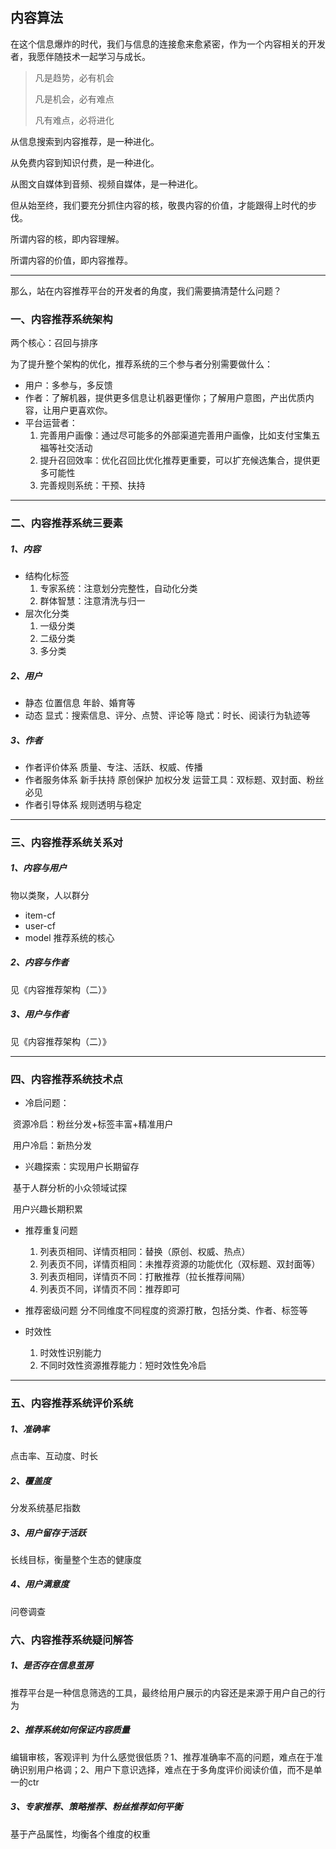 ## 内容算法

在这个信息爆炸的时代，我们与信息的连接愈来愈紧密，作为一个内容相关的开发者，我愿伴随技术一起学习与成长。

> 凡是趋势，必有机会
>
> 凡是机会，必有难点
>
> 凡有难点，必将进化

从信息搜索到内容推荐，是一种进化。

从免费内容到知识付费，是一种进化。

从图文自媒体到音频、视频自媒体，是一种进化。

但从始至终，我们要充分抓住内容的核，敬畏内容的价值，才能跟得上时代的步伐。

所谓内容的核，即内容理解。

所谓内容的价值，即内容推荐。

----

那么，站在内容推荐平台的开发者的角度，我们需要搞清楚什么问题？

### 一、内容推荐系统架构

两个核心：召回与排序

为了提升整个架构的优化，推荐系统的三个参与者分别需要做什么：

- 用户：多参与，多反馈
- 作者：了解机器，提供更多信息让机器更懂你；了解用户意图，产出优质内容，让用户更喜欢你。
- 平台运营者：
  1. 完善用户画像：通过尽可能多的外部渠道完善用户画像，比如支付宝集五福等社交活动
  2. 提升召回效率：优化召回比优化推荐更重要，可以扩充候选集合，提供更多可能性
  3. 完善规则系统：干预、扶持



----

### 二、内容推荐系统三要素

##### 1、内容

- 结构化标签
	1. 专家系统：注意划分完整性，自动化分类
	2. 群体智慧：注意清洗与归一
- 层次化分类
  1. 一级分类
  2. 二级分类
  3. 多分类

##### 2、用户
- 静态
	位置信息
	年龄、婚育等
- 动态
	显式：搜索信息、评分、点赞、评论等
	隐式：时长、阅读行为轨迹等

##### 3、作者

- 作者评价体系
	质量、专注、活跃、权威、传播
- 作者服务体系
	新手扶持
	原创保护
	加权分发
	运营工具：双标题、双封面、粉丝必见
- 作者引导体系
	规则透明与稳定

----
### 三、内容推荐系统关系对

##### 1、内容与用户
物以类聚，人以群分
- item-cf
- user-cf
- model
推荐系统的核心

##### 2、内容与作者
见《内容推荐架构（二）》
##### 3、用户与作者
见《内容推荐架构（二）》

----
### 四、内容推荐系统技术点

- 冷启问题：

​	资源冷启：粉丝分发+标签丰富+精准用户

​	用户冷启：新热分发

- 兴趣探索：实现用户长期留存

​	基于人群分析的小众领域试探	

​	用户兴趣长期积累

- 推荐重复问题
	1. 列表页相同、详情页相同：替换（原创、权威、热点）
	2. 列表页不同，详情页相同：未推荐资源的功能优化（双标题、双封面等）
	3. 列表页相同，详情页不同：打散推荐（拉长推荐间隔）
	4. 列表页不同，详情页不同：推荐即可

- 推荐密级问题
分不同维度不同程度的资源打散，包括分类、作者、标签等
	
- 时效性
	1. 时效性识别能力
	2. 不同时效性资源推荐能力：短时效性免冷启

----
### 五、内容推荐系统评价系统
##### 1、准确率
点击率、互动度、时长
##### 2、覆盖度
分发系统基尼指数
##### 3、用户留存于活跃
长线目标，衡量整个生态的健康度
##### 4、用户满意度
问卷调查



### 六、内容推荐系统疑问解答
##### 1、是否存在信息茧房
推荐平台是一种信息筛选的工具，最终给用户展示的内容还是来源于用户自己的行为
##### 2、推荐系统如何保证内容质量
编辑审核，客观评判
为什么感觉很低质？1、推荐准确率不高的问题，难点在于准确识别用户格调；2、用户下意识选择，难点在于多角度评价阅读价值，而不是单一的ctr
##### 3、专家推荐、策略推荐、粉丝推荐如何平衡
基于产品属性，均衡各个维度的权重